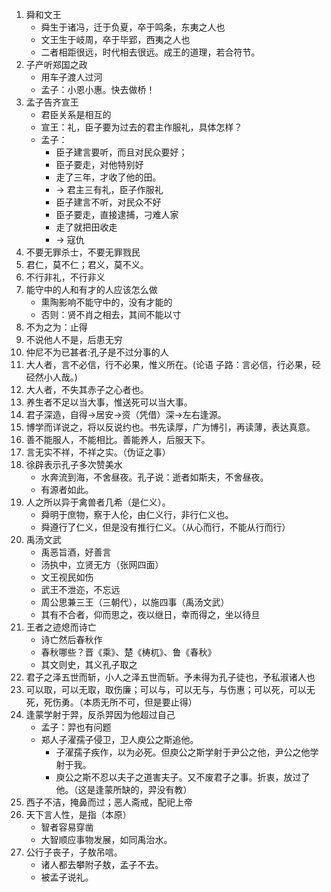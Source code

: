 1. 舜和文王
    * 舜生于诸冯，迁于负夏，卒于鸣条，东夷之人也
    * 文王生于岐周，卒于毕郢，西夷之人也
    * 二者相距很远，时代相去很远。成王的道理，若合符节。
2. 子产听郑国之政
    * 用车子渡人过河
    * 孟子：小恩小惠。快去做桥！
3. 孟子告齐宣王
    * 君臣关系是相互的
    * 宣王：礼，臣子要为过去的君主作服礼，具体怎样？
    * 孟子：
        * 臣子建言要听，而且对民众要好；
        * 臣子要走，对他特别好
        * 走了三年，才收了他的田。
        * -> 君主三有礼，臣子作服礼
        * 臣子建言不听，对民众不好
        * 臣子要走，直接逮捕，刁难人家
        * 走了就把田收走
        * -> 寇仇
4. 不要无罪杀士，不要无罪戮民
5. 君仁，莫不仁；君义，莫不义。
6. 不行非礼，不行非义
7. 能守中的人和有才的人应该怎么做
    * 熏陶影响不能守中的，没有才能的
    * 否则：贤不肖之相去，其间不能以寸
8. 不为之为：止得
9. 不说他人不是，后患无穷
10. 仲尼不为已甚者:孔子是不过分事的人
11. 大人者，言不必信，行不必果，惟义所在。(论语 子路：言必信，行必果，硁硁然小人哉。)
12. 大人者，不失其赤子之心者也。
13. 养生者不足以当大事，惟送死可以当大事。
14. 君子深造，自得->居安->资（凭借）深->左右逢源。
15. 博学而详说之，将以反说约也。书先读厚，广为博引，再读薄，表达真意。
16. 善不能服人，不能相比。善能养人，后服天下。
17. 言无实不祥，不祥之实。（伪证之事）
18. 徐辟表示孔子多次赞美水
    * 水奔流到海，不舍昼夜。孔子说：逝者如斯夫，不舍昼夜。
    * 有源者如此。
19. 人之所以异于禽兽者几希（是仁义）。
    * 舜明于庶物，察于人伦，由仁义行，非行仁义也。
    * 舜遵行了仁义，但是没有推行仁义。（从心而行，不能从行而行）
20. 禹汤文武
    * 禹恶旨酒，好善言
    * 汤执中，立贤无方（张网四面）
    * 文王视民如伤
    * 武王不泄迩，不忘远
    * 周公思兼三王（三朝代），以施四事（禹汤文武）
    * 其有不合者，仰而思之，夜以继日，幸而得之，坐以待旦
21. 王者之迹熄而诗亡
    * 诗亡然后春秋作
    * 春秋哪些？晋《乘》、楚《梼杌》、鲁《春秋》
    * 其文则史，其义孔子取之
22. 君子之泽五世而斩，小人之泽五世而斩。予未得为孔子徒也，予私淑诸人也
23. 可以取，可以无取，取伤廉；可以与，可以无与，与伤惠；可以死，可以无死，死伤勇。（本质无所不可，但是要止得）
24. 逢蒙学射于羿，反杀羿因为他超过自己
    * 孟子：羿也有问题
    * 郑人子濯孺子侵卫，卫人庾公之斯追他。
        * 子濯孺子疾作，以为必死。但庾公之斯学射于尹公之他，尹公之他学射于我。
        * 庾公之斯不忍以夫子之道害夫子。又不废君子之事。折衷，放过了他。（这是逢蒙所缺的，羿没有教）
25. 西子不洁，掩鼻而过；恶人斋戒，配祀上帝
26. 天下言人性，是指（本原）
    * 智者容易穿凿
    * 大智顺应事物发展，如同禹治水。
27. 公行子丧子，子敖吊唁。
    * 诸人都去攀附子敖，孟子不去。
    * 被孟子说礼。

